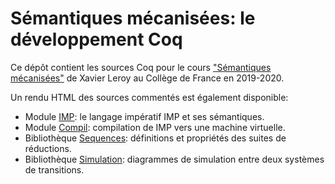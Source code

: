 # Sémantiques mécanisées: le développement Coq

Ce dépôt contient les sources Coq pour le cours 
["Sémantiques mécanisées"](https://www.college-de-france.fr/site/xavier-leroy/course-2019-2020.htm)
de Xavier Leroy au Collège de France en 2019-2020.

Un rendu HTML des sources commentés est également disponible:
* Module [IMP](https://xavierleroy.org/cdf-sem-meca/CDF.IMP.html): le langage impératif IMP et ses sémantiques.
* Module [Compil](https://xavierleroy.org/cdf-sem-meca/CDF.Compil.html): compilation de IMP vers une machine virtuelle.
* Bibliothèque [Sequences](https://xavierleroy.org/cdf-sem-meca/CDF.Sequences.html): définitions et propriétés des suites de réductions.
* Bibliothèque [Simulation](https://xavierleroy.org/cdf-sem-meca/CDF.Simulation.html): diagrammes de simulation entre deux systèmes de transitions.


